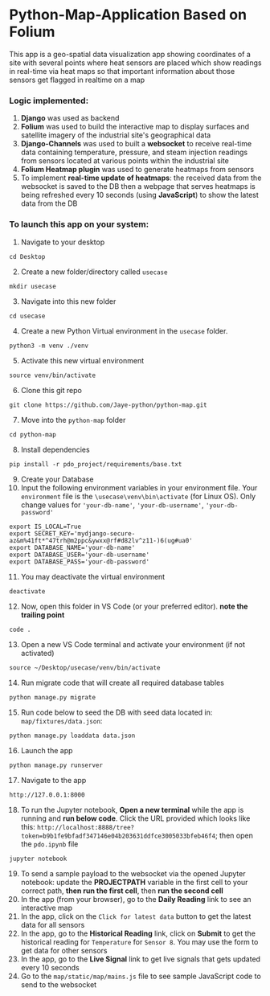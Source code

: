# Python-Map-Application Based on Folium
This app is a geo-spatial data visualization app showing coordinates of a site with several points where heat sensors are placed which show readings in real-time via heat maps so that important information about those sensors get flagged in realtime on a map

### Logic implemented:
1. **Django** was used as backend
2. **Folium** was used to build the interactive map to display surfaces and satellite imagery of the industrial site's geographical data
3. **Django-Channels** was used to built a **websocket** to receive real-time data containing temperature, pressure, and steam injection readings from sensors located at various points within the industrial site
4. **Folium Heatmap plugin** was used to generate heatmaps from sensors
5. To implement **real-time update of heatmaps**: the received data from the websocket is saved to the DB then a webpage that serves heatmaps is being refreshed every 10 seconds (using **JavaScript**) to show the latest data from the DB


### To launch this app on your system:
1. Navigate to your desktop
```
cd Desktop
```
2. Create a new folder/directory called `usecase`
```
mkdir usecase
```
3. Navigate into this new folder
```
cd usecase
```
4. Create a new Python Virtual environment in the `usecase` folder.
```
python3 -m venv ./venv
```
5. Activate this new virtual environment
```
source venv/bin/activate
```
6. Clone this git repo
```
git clone https://github.com/Jaye-python/python-map.git
```
7. Move into the `python-map` folder 
```
cd python-map
```
8. Install dependencies
```
pip install -r pdo_project/requirements/base.txt
```
9. Create your Database
10. Input the following environment variables in your environment file. Your `environment` file is the `\usecase\venv\bin\activate` (for Linux OS). Only change values for `'your-db-name'`, `'your-db-username'`, `'your-db-password'`
```
export IS_LOCAL=True
export SECRET_KEY='mydjango-secure-az&m%41ft*^47trh@m2ppc&ywxx@rf#d82lv^z11-)6(ug#ua0'
export DATABASE_NAME='your-db-name'
export DATABASE_USER='your-db-username'
export DATABASE_PASS='your-db-password'
```
11. You may deactivate the virtual environment
```
deactivate
```
12. Now, open this folder in VS Code (or your preferred editor). **note the trailing point**
```
code .
```
13. Open a new VS Code terminal and activate your environment (if not activated)
```
source ~/Desktop/usecase/venv/bin/activate
```
14. Run migrate code that will create all required database tables
```
python manage.py migrate
```
15. Run code below to seed the DB with seed data located in: `map/fixtures/data.json`:
```
python manage.py loaddata data.json
```
16. Launch the app
```
python manage.py runserver
```
17. Navigate to the app
```
http://127.0.0.1:8000
```
18. To run the Jupyter notebook, **Open a new terminal** while the app is running and **run below code**. Click the URL provided which looks like this: `http://localhost:8888/tree?token=b9b1fe9bfadf347146e04b203631ddfce3005033bfeb46f4`; then open the `pdo.ipynb` file
```
jupyter notebook
```
19. To send a sample payload to the websocket via the opened Jupyter notebook: update the **PROJECTPATH** variable in the first cell to your correct path, **then run the first cell**, then **run the second cell**
20. In the app (from your browser), go to the **Daily Reading** link to see an interactive map
21. In the app, click on the `Click for latest data` button to get the latest data for all sensors
22. In the app, go to the **Historical Reading** link, click on **Submit** to get the historical reading for `Temperature` for `Sensor 8`. You may use the form to get data for other sensors
23. In the app, go to the **Live Signal** link to get live signals that gets updated every 10 seconds
24. Go to the `map/static/map/mains.js` file to see sample JavaScript code to send to the websocket

